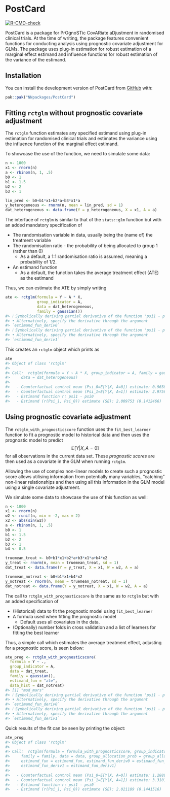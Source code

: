 
<!-- README.md is generated from README.Rmd. Please edit that file -->

# PostCard

<!-- badges: start -->

[![R-CMD-check](https://github.com/NNpackages/PostCard/actions/workflows/R-CMD-check.yaml/badge.svg)](https://github.com/NNpackages/PostCard/actions/workflows/R-CMD-check.yaml)
<!-- badges: end -->

PostCard is a package for PrOgnoSTic CovARiate aDjustment in randomised
clinical trials. At the time of writing, the package features convenient
functions for conducting analysis using prognostic covariate adjustment
for GLMs. The package uses plug-in estimation for robust estimation of a
marginal effect estimand and influence functions for robust estimation
of the variance of the estimand.

## Installation

You can install the development version of PostCard from
[GitHub](https://github.com/) with:

``` r
pak::pak("NNpackages/PostCard")
```

## Fitting `rctglm` without prognostic covariate adjustment

The `rctglm` function estimates any specified estimand using plug-in
estimation for randomised clinical trials and estimates the variance
using the influence function of the marginal effect estimand.

To showcase the use of the function, we need to simulate some data:

``` r
n <- 1000
x1 <- rnorm(n)
a <- rbinom(n, 1, .5)
b0 <- 1
b1 <- 1.5
b2 <- 2
b3 <- 1

lin_pred <- b0+b1*x1+b2*a+b3*x1*a
y_heterogeneous <- rnorm(n, mean = lin_pred, sd = 1)
dat_heterogeneous <- data.frame(Y = y_heterogeneous, X = x1, A = a)
```

The interface of `rctglm` is similar to that of the `stats::glm`
function but with an added mandatory specification of

- The randomisation variable in data, usually being the (name of) the
  treatment variable
- The randomisation ratio - the probability of being allocated to group
  1 (rather than 0)
  - As a default, a 1:1 randomisation ratio is assumed, meaning a
    probability of 1/2.
- An estimand function
  - As a default, the function takes the average treatment effect (ATE)
    as the estimand

Thus, we can estimate the ATE by simply writing

``` r
ate <- rctglm(formula = Y ~ A * X,
              group_indicator = A,
              data = dat_heterogeneous,
              family = gaussian())
#> ℹ Symbolically deriving partial derivative of the function 'psi1 - psi0' with respect to 'psi0' as: '-1'.
#> • Alternatively, specify the derivative through the argument
#> `estimand_fun_deriv0`
#> ℹ Symbolically deriving partial derivative of the function 'psi1 - psi0' with respect to 'psi1' as: '1'.
#> • Alternatively, specify the derivative through the argument
#> `estimand_fun_deriv1`
```

This creates an `rctglm` object which prints as

``` r
ate
#> Object of class 'rctglm'
#> 
#> Call:  rctglm(formula = Y ~ A * X, group_indicator = A, family = gaussian(), 
#>     data = dat_heterogeneous)
#> 
#>   - Counterfactual control mean (Psi_0=E[Y|X, A=0]) estimate: 0.9658657
#>   - Counterfactual control mean (Psi_1=E[Y|X, A=1]) estimate: 2.975619
#>   - Estimand function r: psi1 - psi0
#>   - Estimand (r(Psi_1, Psi_0)) estimate (SE): 2.009753 (0.1412466)
```

## Using prognostic covariate adjustment

The `rctglm_with_prognosticscore` function uses the `fit_best_learner`
function to fit a prognostic model to historical data and then uses the
prognostic model to predict $$
\mathbb{E}[Y|X,A=0]
$$ for all observations in the current data set. These *prognostic
scores* are then used as a covariate in the GLM when running `rctglm`.

Allowing the use of complex non-linear models to create such a
prognostic score allows utilising information from potentially many
variables, “catching” non-linear relationships and then using all this
information in the GLM model using a single covariate adjustment.

We simulate some data to showcase the use of this function as well:

``` r
n <- 1000
x1 <- rnorm(n)
w2 <- runif(n, min = -2, max = 2)
x2 <- abs(sin(w2))
a <- rbinom(n, 1, .5)
b0 <- 1
b1 <- 1.5
b2 <- 2
b3 <- 1
b4 <- 0.5

truemean_treat <- b0+b1*x1+b2*a+b3*x1*a+b4*x2
y_treat <- rnorm(n, mean = truemean_treat, sd = 1)
dat_treat <- data.frame(Y = y_treat, X = x1, W = w2, A = a)

truemean_notreat <- b0+b1*x1+b4*x2
y_notreat <- rnorm(n, mean = truemean_notreat, sd = 1)
dat_notreat <- data.frame(Y = y_notreat, X = x1, W = w2, A = a)
```

The call to `rctglm_with_prognosticscore` is the same as to `rctglm` but
with an added specification of

- (Historical) data to fit the prognostic model using `fit_best_learner`
- A formula used when fitting the prognostic model
  - Default uses all covariates in the data.
- (Optionally) number folds in cross validation and a list of learners
  for fitting the best learner

Thus, a simple call which estimates the average treatment effect,
adjusting for a prognostic score, is seen below:

``` r
ate_prog <- rctglm_with_prognosticscore(
  formula = Y ~ .,
  group_indicator = A,
  data = dat_treat,
  family = gaussian(),
  estimand_fun = "ate",
  data_hist = dat_notreat)
#> [1] "mod_mars"
#> ℹ Symbolically deriving partial derivative of the function 'psi1 - psi0' with respect to 'psi0' as: '-1'.
#> • Alternatively, specify the derivative through the argument
#> `estimand_fun_deriv0`
#> ℹ Symbolically deriving partial derivative of the function 'psi1 - psi0' with respect to 'psi1' as: '1'.
#> • Alternatively, specify the derivative through the argument
#> `estimand_fun_deriv1`
```

Quick results of the fit can be seen by printing the object:

``` r
ate_prog
#> Object of class 'rctglm'
#> 
#> Call:  rctglm(formula = formula_with_prognosticscore, group_indicator = group_indicator, 
#>     family = family, data = data, group_allocation_prob = group_allocation_prob, 
#>     estimand_fun = estimand_fun, estimand_fun_deriv0 = estimand_fun_deriv0, 
#>     estimand_fun_deriv1 = estimand_fun_deriv1)
#> 
#>   - Counterfactual control mean (Psi_0=E[Y|X, A=0]) estimate: 1.288951
#>   - Counterfactual control mean (Psi_1=E[Y|X, A=1]) estimate: 3.310139
#>   - Estimand function r: psi1 - psi0
#>   - Estimand (r(Psi_1, Psi_0)) estimate (SE): 2.021189 (0.1441516)
```

<!-- For comparison's sake, we also fit a model in this scenario of non-linear effects of covariates not using a prognostic score and investigate the results: -->
<!-- ```{r} -->
<!-- ate_noprog <- rctglm( -->
<!--   formula = Y ~ ., -->
<!--   group_indicator = A, -->
<!--   data = dat_treat, -->
<!--   family = gaussian(), -->
<!--   estimand_fun = "ate") -->
<!-- ate_noprog -->
<!-- ``` -->
